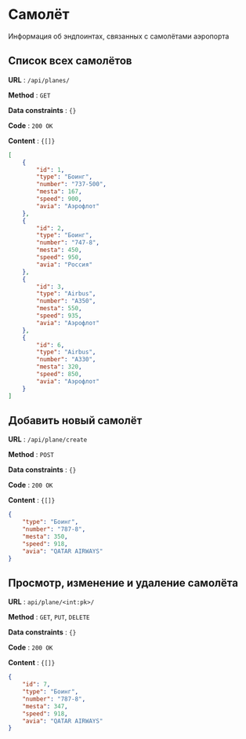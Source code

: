 # Самолёт

Информация об эндпоинтах, связанных с самолётами аэропорта

## Cписок всех самолётов

**URL** : `/api/planes/`

**Method** : `GET`

**Data constraints** : `{}`

**Code** : `200 OK`

**Content** : `{[]}`

```json
[
    {
        "id": 1,
        "type": "Боинг",
        "number": "737-500",
        "mesta": 167,
        "speed": 900,
        "avia": "Аэрофлот"
    },
    {
        "id": 2,
        "type": "Боинг",
        "number": "747-8",
        "mesta": 450,
        "speed": 950,
        "avia": "Россия"
    },
    {
        "id": 3,
        "type": "Airbus",
        "number": "A350",
        "mesta": 550,
        "speed": 935,
        "avia": "Аэрофлот"
    },
    {
        "id": 6,
        "type": "Airbus",
        "number": "A330",
        "mesta": 320,
        "speed": 850,
        "avia": "Аэрофлот"
    }
]
```
## Добавить новый самолёт

**URL** : `/api/plane/create`

**Method** : `POST`

**Data constraints** : `{}`

**Code** : `200 OK`

**Content** : `{[]}`

```json
{
    "type": "Боинг",
    "number": "787-8",
    "mesta": 350,
    "speed": 918,
    "avia": "QATAR AIRWAYS"
}
```

## Просмотр, изменение и удаление самолёта

**URL** : `api/plane/<int:pk>/`

**Method** : `GET`, `PUT`, `DELETE`

**Data constraints** : `{}`

**Code** : `200 OK`

**Content** : `{[]}`

```json
{
    "id": 7,
    "type": "Боинг",
    "number": "787-8",
    "mesta": 347,
    "speed": 918,
    "avia": "QATAR AIRWAYS"
}
```